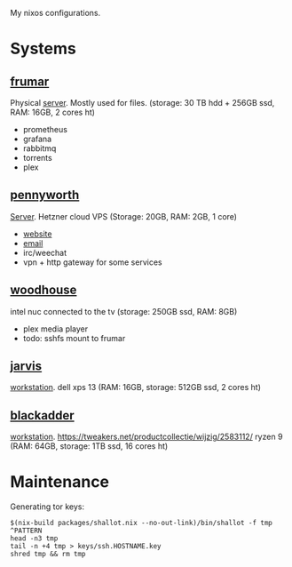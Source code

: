 My nixos configurations.


Systems
=======

[frumar](https://en.wikipedia.org/wiki/Frumar)
--------

Physical [server](./roles/server.nix). Mostly used for files. (storage: 30 TB hdd + 256GB ssd, RAM: 16GB, 2 cores ht)

- prometheus
- grafana
- rabbitmq
- torrents
- plex

[pennyworth](https://en.wikipedia.org/wiki/Alfred_Pennyworth)
----------

[Server](./roles/server.nix).
Hetzner cloud VPS (Storage: 20GB, RAM: 2GB, 1 core)

- [website](./services/website.nix)
- [email](./services/mail.nix)
- irc/weechat
- vpn + http gateway for some services

[woodhouse](https://en.wikipedia.org/wiki/List_of_Archer_characters#Recurring_characters)
-----------

intel nuc connected to the tv (storage: 250GB ssd, RAM: 8GB)

- plex media player
- todo: sshfs mount to frumar



[jarvis](https://en.wikipedia.org/wiki/Edwin_Jarvis)
--------

[workstation](./roles/workstation.nix).
dell xps 13 (RAM: 16GB, storage: 512GB ssd, 2 cores ht)


[blackadder](https://en.wikipedia.org/wiki/Edmund_Blackadder#Edmund_Blackadder_Esq._(Regency_Britain))
--------

[workstation](./roles/workstation.nix).
https://tweakers.net/productcollectie/wijzig/2583112/
ryzen 9 (RAM: 64GB, storage: 1TB ssd, 16 cores ht)

Maintenance
===========

Generating tor keys:

```
$(nix-build packages/shallot.nix --no-out-link)/bin/shallot -f tmp ^PATTERN
head -n3 tmp
tail -n +4 tmp > keys/ssh.HOSTNAME.key
shred tmp && rm tmp

```
